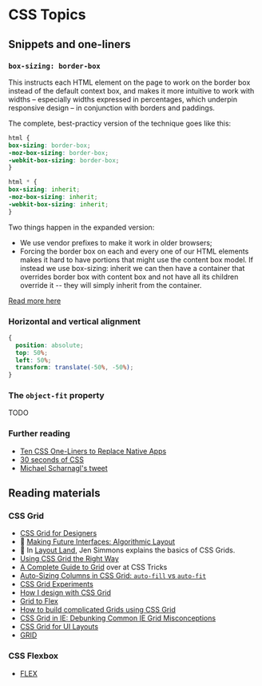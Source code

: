 # CSS Topics

## Snippets and one-liners

### `box-sizing: border-box`

This instructs each HTML element on the page to work on the border box instead of the default context box, and makes it more intuitive to work with widths – especially widths expressed in percentages, which underpin responsive design – in conjunction with borders and paddings.

The complete, best-practicy version of the technique goes like this:

```css
html {
box-sizing: border-box;
-moz-box-sizing: border-box;
-webkit-box-sizing: border-box;
}

html * {
box-sizing: inherit;
-moz-box-sizing: inherit;
-webkit-box-sizing: inherit;
}
```

Two things happen in the expanded version:

* We use vendor prefixes to make it work in older browsers;
* Forcing the border box on each and every one of our HTML elements makes it hard to have portions that might use the content box model. If instead we use box-sizing: inherit we can then have a container that overrides border box with content box and not have all its children override it -- they will simply inherit from the container.

[Read more here](http://css-tricks.com/inheriting-box-sizing-probably-slightly-better-best-practice/)

### Horizontal and vertical alignment

```css
{ 
  position: absolute; 
  top: 50%; 
  left: 50%; 
  transform: translate(-50%, -50%); 
}
```

### The `object-fit` property

TODO

### Further reading

* [Ten CSS One-Liners to Replace Native Apps](http://alistapart.com/blog/post/ten-css-one-liners-to-replace-native-apps)
* [30 seconds of CSS](https://github.com/atomiks/30-seconds-of-css)
* [Michael Scharnagl's tweet](https://twitter.com/justmarkup/status/974573989497593856?s=21)

## Reading materials

### CSS Grid

* [CSS Grid for Designers](https://open.nytimes.com/css-grid-for-designers-f74a883b98f5)
* 🎥 [Making Future Interfaces: Algorithmic Layout](https://www.youtube.com/watch?time_continue=2&v=qOUtkN6M52M)
* 🎥 In [Layout Land](https://www.youtube.com/channel/UC7TizprGknbDalbHplROtag), Jen Simmons explains the basics of CSS Grids.
* [Using CSS Grid the Right Way](https://vgpena.github.io/using-css-grid-the-right-way/)
* [ A Complete Guide to Grid](https://css-tricks.com/snippets/css/complete-guide-grid/) over at CSS Tricks
* [Auto-Sizing Columns in CSS Grid: `auto-fill` vs `auto-fit`](https://css-tricks.com/auto-sizing-columns-css-grid-auto-fill-vs-auto-fit/)
* [CSS Grid Experiments](https://julesforrest.com/css-grid-experiments)
* [How I design with CSS Grid](https://www.chenhuijing.com/blog/how-i-design-with-css-grid)
* [Grid to Flex](https://www.gridtoflex.com/)
* [How to build complicated Grids using CSS Grid](https://danwebb.co/journal/how-to-build-complicated-grids-using-css-grid)
* [CSS Grid in IE: Debunking Common IE Grid Misconceptions](https://css-tricks.com/css-grid-in-ie-debunking-common-ie-grid-misconceptions/)
* [CSS Grid for UI Layouts](https://hacks.mozilla.org/2018/02/css-grid-for-ui-layouts/)
* [GRID](http://grid.malven.co/)

### CSS Flexbox

* [FLEX](http://flexbox.malven.co/)